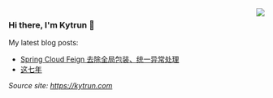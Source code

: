 <img align="right" src="https://github-readme-stats.vercel.app/api?username=kytrun&show_icons=true&icon_color=ad0d52&text_color=24292e&bg_color=ffffff&hide_title=false&&count_private=true&include_all_commits=true&disable_animations=true" />

### Hi there, I'm Kytrun 👋
My latest blog posts:
<!--START_SECTION:feed-->
* [Spring Cloud Feign 去除全局包装、统一异常处理](https:&#x2F;&#x2F;kytrun.com&#x2F;spring-cloud-feign-unwrap-and-exception&#x2F;)
* [这七年](https:&#x2F;&#x2F;kytrun.com&#x2F;7-years&#x2F;)
<!--END_SECTION:feed-->

*Source site: https://kytrun.com*
